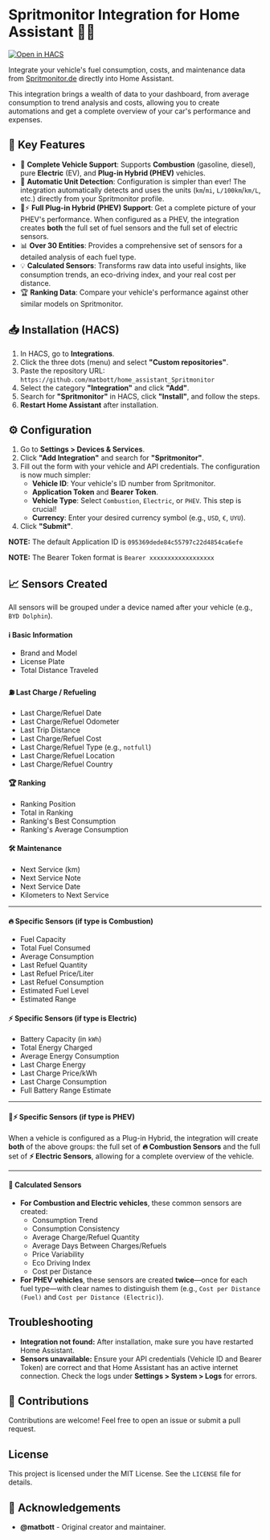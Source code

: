 # Spritmonitor Integration for Home Assistant 🚗⛽

[![Open in HACS](https://my.home-assistant.io/badges/hacs_repository.svg)](https://my.home-assistant.io/redirect/hacs_repository/?owner=matbott&repository=home_assistant_Spritmonitor&category=integration)

Integrate your vehicle's fuel consumption, costs, and maintenance data from [Spritmonitor.de](https://www.spritmonitor.de) directly into Home Assistant.

This integration brings a wealth of data to your dashboard, from average consumption to trend analysis and costs, allowing you to create automations and get a complete overview of your car's performance and expenses.

## 🌟 Key Features

* 🔌 **Complete Vehicle Support**: Supports **Combustion** (gasoline, diesel), pure **Electric** (EV), and **Plug-in Hybrid (PHEV)** vehicles.
* 🧠 **Automatic Unit Detection**: Configuration is simpler than ever! The integration automatically detects and uses the units (`km`/`mi`, `L/100km`/`km/L`, etc.) directly from your Spritmonitor profile.
* 🚗⚡️ **Full Plug-in Hybrid (PHEV) Support**: Get a complete picture of your PHEV's performance. When configured as a PHEV, the integration creates **both** the full set of fuel sensors and the full set of electric sensors.
* 📊 **Over 30 Entities**: Provides a comprehensive set of sensors for a detailed analysis of each fuel type.
* 💡 **Calculated Sensors**: Transforms raw data into useful insights, like consumption trends, an eco-driving index, and your real cost per distance.
* 🏆 **Ranking Data**: Compare your vehicle's performance against other similar models on Spritmonitor.

## 📥 Installation (HACS)

1.  In HACS, go to **Integrations**.
2.  Click the three dots (menu) and select **"Custom repositories"**.
3.  Paste the repository URL:
    `https://github.com/matbott/home_assistant_Spritmonitor`
4.  Select the category **"Integration"** and click **"Add"**.
5.  Search for **"Spritmonitor"** in HACS, click **"Install"**, and follow the steps.
6.  **Restart Home Assistant** after installation.

## ⚙️ Configuration

1.  Go to **Settings > Devices & Services**.
2.  Click **"Add Integration"** and search for **"Spritmonitor"**.
3.  Fill out the form with your vehicle and API credentials. The configuration is now much simpler:
    * **Vehicle ID**: Your vehicle's ID number from Spritmonitor.
    * **Application Token** and **Bearer Token**.
    * **Vehicle Type**: Select `Combustion`, `Electric`, or `PHEV`. This step is crucial!
    * **Currency**: Enter your desired currency symbol (e.g., `USD`, `€`, `UYU`).
4.  Click **"Submit"**.

**NOTE:** The default Application ID is `095369dede84c55797c22d4854ca6efe`

**NOTE:** The Bearer Token format is `Bearer xxxxxxxxxxxxxxxxxx`

## 📈 Sensors Created

All sensors will be grouped under a device named after your vehicle (e.g., `BYD Dolphin`).

#### ℹ️ Basic Information
* Brand and Model
* License Plate
* Total Distance Traveled

#### ⛽ Last Charge / Refueling
* Last Charge/Refuel Date
* Last Charge/Refuel Odometer
* Last Trip Distance
* Last Charge/Refuel Cost
* Last Charge/Refuel Type (e.g., `notfull`)
* Last Charge/Refuel Location
* Last Charge/Refuel Country

#### 🏆 Ranking
* Ranking Position
* Total in Ranking
* Ranking's Best Consumption
* Ranking's Average Consumption

#### 🛠️ Maintenance
* Next Service (km)
* Next Service Note
* Next Service Date
* Kilometers to Next Service

---

#### 🔥 Specific Sensors (if type is Combustion)
* Fuel Capacity
* Total Fuel Consumed
* Average Consumption
* Last Refuel Quantity
* Last Refuel Price/Liter
* Last Refuel Consumption
* Estimated Fuel Level
* Estimated Range

#### ⚡️ Specific Sensors (if type is Electric)
* Battery Capacity (in `kWh`)
* Total Energy Charged
* Average Energy Consumption
* Last Charge Energy
* Last Charge Price/kWh
* Last Charge Consumption
* Full Battery Range Estimate

---

#### 🚗⚡️ Specific Sensors (if type is PHEV)
When a vehicle is configured as a Plug-in Hybrid, the integration will create **both** of the above groups: the full set of **🔥 Combustion Sensors** and the full set of **⚡️ Electric Sensors**, allowing for a complete overview of the vehicle.

---

#### 🧠 Calculated Sensors
* **For Combustion and Electric vehicles**, these common sensors are created:
    * Consumption Trend
    * Consumption Consistency
    * Average Charge/Refuel Quantity
    * Average Days Between Charges/Refuels
    * Price Variability
    * Eco Driving Index
    * Cost per Distance
* **For PHEV vehicles**, these sensors are created **twice**—once for each fuel type—with clear names to distinguish them (e.g., `Cost per Distance (Fuel)` and `Cost per Distance (Electric)`).

## Troubleshooting

-   **Integration not found:** After installation, make sure you have restarted Home Assistant.
-   **Sensors unavailable:** Ensure your API credentials (Vehicle ID and Bearer Token) are correct and that Home Assistant has an active internet connection. Check the logs under **Settings > System > Logs** for errors.

## 🤝 Contributions

Contributions are welcome! Feel free to open an issue or submit a pull request.

## License

This project is licensed under the MIT License. See the `LICENSE` file for details.

## 🙏 Acknowledgements

* **@matbott** - Original creator and maintainer.
